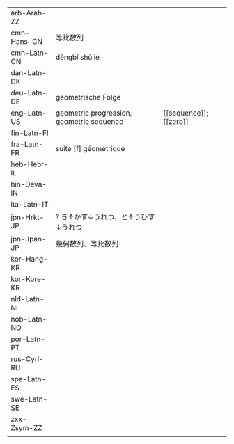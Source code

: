 | | | |
|-|-|-|
| arb-Arab-ZZ |  |  |
| cmn-Hans-CN | 等比数列 |  |
| cmn-Latn-CN | děngbǐ shùliè |  |
| dan-Latn-DK |  |  |
| deu-Latn-DE | geometrische Folge |  |
| eng-Latn-US | geometric progression, geometric sequence | [[sequence]]; [[zero]] |
| fin-Latn-FI |  |  |
| fra-Latn-FR | suite [f] géométrique |  |
| heb-Hebr-IL |  |  |
| hin-Deva-IN |  |  |
| ita-Latn-IT |  |  |
| jpn-Hrkt-JP | ? き↑かす↓うれつ、と↑うひす↓うれつ |  |
| jpn-Jpan-JP | 幾何数列、等比数列 |  |
| kor-Hang-KR |  |  |
| kor-Kore-KR |  |  |
| nld-Latn-NL |  |  |
| nob-Latn-NO |  |  |
| por-Latn-PT |  |  |
| rus-Cyrl-RU |  |  |
| spa-Latn-ES |  |  |
| swe-Latn-SE |  |  |
| zxx-Zsym-ZZ |  |  |
|  |  |  |
